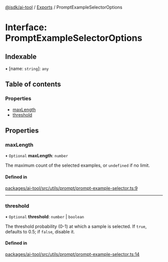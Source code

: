 [@isdk/ai-tool](../README.md) / [Exports](../modules.md) / PromptExampleSelectorOptions

# Interface: PromptExampleSelectorOptions

## Indexable

▪ [name: `string`]: `any`

## Table of contents

### Properties

- [maxLength](PromptExampleSelectorOptions.md#maxlength)
- [threshold](PromptExampleSelectorOptions.md#threshold)

## Properties

### maxLength

• `Optional` **maxLength**: `number`

The maximum count of the selected examples, or `undefined` if no limit.

#### Defined in

[packages/ai-tool/src/utils/prompt/prompt-example-selector.ts:9](https://github.com/isdk/ai-tool.js/blob/2f408f6a05d1e5c252765bf426ed06744998275d/src/utils/prompt/prompt-example-selector.ts#L9)

___

### threshold

• `Optional` **threshold**: `number` \| `boolean`

The threshold probability (0-1) at which a sample is selected.
If `true`, defaults to 0.5; if `false`, disable it.

#### Defined in

[packages/ai-tool/src/utils/prompt/prompt-example-selector.ts:14](https://github.com/isdk/ai-tool.js/blob/2f408f6a05d1e5c252765bf426ed06744998275d/src/utils/prompt/prompt-example-selector.ts#L14)
